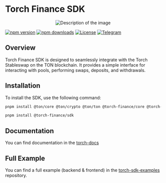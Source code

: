 # Torch Finance SDK

<p align="center">
  <img src="https://i.imgur.com/WObvXEW.png" alt="Description of the image" >
</p>

[![npm version](https://img.shields.io/npm/v/@torch-finance/sdk.svg?style=for-the-badge)](https://www.npmjs.com/package/@torch-finance/sdk)
[![npm downloads](https://img.shields.io/npm/dm/@torch-finance/sdk.svg?style=for-the-badge)](https://www.npmjs.com/package/@torch-finance/sdk)
[![License](https://img.shields.io/npm/l/@torch-finance/sdk.svg?style=for-the-badge)](https://github.com/torch-finance/sdk/blob/main/LICENSE)
[![Telegram](https://img.shields.io/badge/Torch-Dev%20Chat-blue?style=for-the-badge&logo=telegram)](https://t.me/torch_dev_chat)

## Overview

Torch Finance SDK is designed to seamlessly integrate with the Torch Stableswap on the TON blockchain. It provides a simple interface for interacting with pools, performing swaps, deposits, and withdrawals.

## Installation

To install the SDK, use the following command:

```bash
pnpm install @ton/core @ton/crypto @ton/ton @torch-finance/core @torch-finance/dex-contract-wrapper @torch-finance/simulator zod

pnpm install @torch-finance/sdk
```

## Documentation

You can find documentation in the [torch-docs](https://doc.torch.finance/)

## Full Example

You can find a full example (backend & frontend) in the [torch-sdk-examples](https://github.com/torch-core/torch-sdk-examples) repository.
